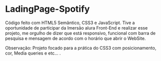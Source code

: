 # LadingPage-Spotify
Código feito com HTML5 Semântico, CSS3 e JavaScript. 
  Tive a oportunidade de participar da Imersão alura Front-End e realizar esse projeto, me orgulho de dizer que está responsivo, funcional com barra de pesquisa e mensagem de acordo com o horário que abrir o WebSite.

Observação: Projeto focado para a prática do CSS3 com posicionamento, cor, Media queries e etc... .
